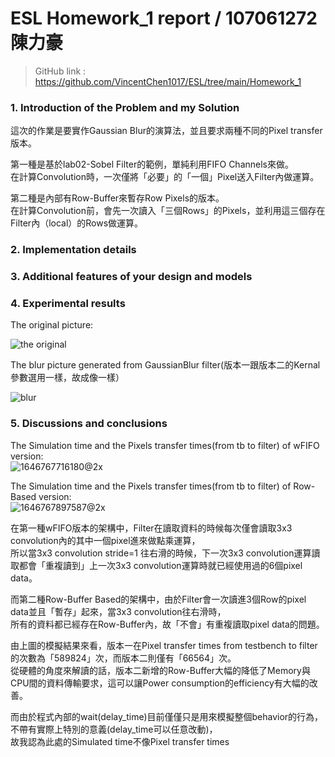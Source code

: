 # ESL Homework_1 report / 107061272 陳力豪
> GitHub link : https://github.com/VincentChen1017/ESL/tree/main/Homework_1

### 1. Introduction of the Problem and my Solution
這次的作業是要實作Gaussian Blur的演算法，並且要求兩種不同的Pixel transfer版本。<br />

第一種是基於lab02-Sobel Filter的範例，單純利用FIFO Channels來做。<br />
在計算Convolution時，一次僅將「必要」的「一個」Pixel送入Filter內做運算。<br />

第二種是內部有Row-Buffer來暫存Row Pixels的版本。<br />
在計算Convolution前，會先一次讀入「三個Rows」的Pixels，並利用這三個存在Filter內（local）的Rows做運算。<br />


### 2. Implementation details



### 3. Additional features of your design and models


### 4. Experimental results
The original picture:

![the original](https://user-images.githubusercontent.com/98183102/157357297-e57a3973-75d3-42b7-ab13-8766c6e5d721.png)

The blur picture generated from GaussianBlur filter(版本一跟版本二的Kernal參數選用一樣，故成像一樣）

![blur](https://user-images.githubusercontent.com/98183102/157357656-6d226cec-3221-4456-8a1c-3b5a8d281f83.png)

### 5. Discussions and conclusions
The Simulation time and the Pixels transfer times(from tb to filter) of wFIFO version:<br />
![1646767716180@2x](https://user-images.githubusercontent.com/98183102/157358129-725ca57e-5517-4ecd-a40f-d85851bc9038.jpg)<br />


The Simulation time and the Pixels transfer times(from tb to filter) of Row-Based version:<br />
![1646767897587@2x](https://user-images.githubusercontent.com/98183102/157358079-38fee890-17c1-4b6f-b6e3-633f71b2cb7c.jpg)<br />

在第一種wFIFO版本的架構中，Filter在讀取資料的時候每次僅會讀取3x3 convolution內的其中一個pixel進來做點乘運算，<br />
所以當3x3 convolution stride=1 往右滑的時候，下一次3x3 convolution運算讀取都會「重複讀到」上一次3x3 convolution運算時就已經使用過的6個pixel data。<br />

而第二種Row-Buffer Based的架構中，由於Filter會一次讀進3個Row的pixel data並且「暫存」起來，當3x3 convolution往右滑時，<br />
所有的資料都已經存在Row-Buffer內，故「不會」有重複讀取pixel data的問題。<br />

由上圖的模擬結果來看，版本一在Pixel transfer times from testbench to filter的次數為「589824」次，而版本二則僅有「66564」次。<br />
從硬體的角度來解讀的話，版本二新增的Row-Buffer大幅的降低了Memory與CPU間的資料傳輸要求，這可以讓Power consumption的efficiency有大幅的改善。

而由於程式內部的wait(delay_time)目前僅僅只是用來模擬整個behavior的行為，不帶有實際上特別的意義(delay_time可以任意改動)，<br />
故我認為此處的Simulated time不像Pixel transfer times


